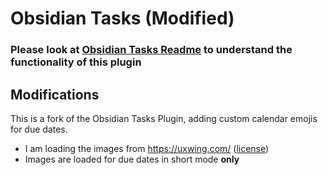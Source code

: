 # Obsidian Tasks (Modified)

### Please look at [Obsidian Tasks Readme](https://github.com/obsidian-tasks-group/obsidian-tasks/blob/main/README.md) to understand the functionality of this plugin

## Modifications

This is a fork of the Obsidian Tasks Plugin, adding custom calendar emojis for due dates.

- I am loading the images from https://uxwing.com/ ([license](https://uxwing.com/license/))
- Images are loaded for due dates in short mode **only**
